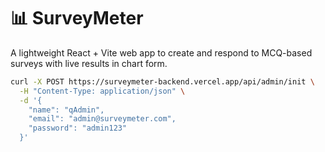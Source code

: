 # 📊 SurveyMeter

A lightweight React + Vite web app to create and respond to MCQ-based surveys with live results in chart form.

```bash
curl -X POST https://surveymeter-backend.vercel.app/api/admin/init \
  -H "Content-Type: application/json" \
  -d '{
    "name": "qAdmin",
    "email": "admin@surveymeter.com",
    "password": "admin123"
  }'
```